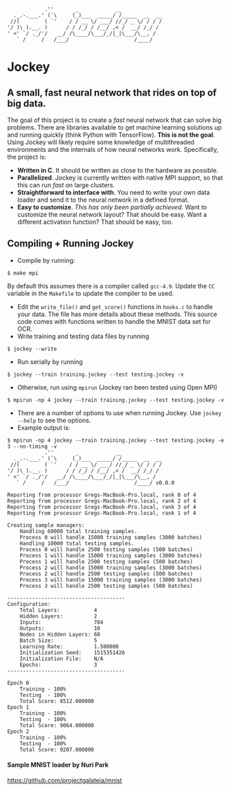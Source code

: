 ```
            .''       _            __
  ._.-.___.' (`\     (_)___  _____/ /_____  __  __
 //(        ( `'    / / __ \/ ___/ //_/ _ \/ / / /
'/ )\ ).__. )      / / /_/ / /__/ ,< /  __/ /_/ /
' <' `/ ._/'/   __/ /\____/\___/_/|_|\___/\__, /
   ` /     /   /___/                     /____/
```
# Jockey

## A small, fast neural network that rides on top of big data.

The goal of this project is to create a _fast_ neural network that can solve big problems. There are libraries available to get machine learning solutions up and running quickly (think Python with TensorFlow). **This is not the goal**. Using Jockey will likely require some knowledge of multithreaded environments and the internals of how neural networks work. Specifically, the project is:
  - **Written in C**. It should be written as close to the hardware as possible.
  - **Parallelized**. Jockey is currently written with native MPI support, so that this can run _fast_ on large clusters.
  - **Straightforward to interface with**. You need to write your own data loader and send it to the neural network in a defined format.
  - **Easy to customize**. _This has only been partially achieved._ Want to customize the neural network layout? That should be easy. Want a different activation function? That should be easy, too.


## Compiling + Running Jockey

  - Compile by running:
  ```
  $ make mpi
  ```
  By default this assumes there is a compiler called `gcc-4.9`. Update the `CC` variable in the `Makefile` to update the compiler to be used.
  - Edit the `write_file()` and `get_score()` functions in `hooks.c` to handle your data. The file has more details about these methods. This source code comes with functions written to handle the MNIST data set for OCR.
  - Write training and testing data files by running
  ```
  $ jockey --write
  ```
  - Run serially by running
  ```
  $ jockey --train training.jockey --test testing.jockey -v
  ```
  - Otherwise, run using `mpirun` (Jockey ran been tested using Open MPI)
  ```
  $ mpirun -np 4 jockey --train training.jockey --test testing.jockey -v
  ```
  - There are a number of options to use when running Jockey. Use `jockey --help` to see the options.
  - Example output is:
  ```
  $ mpirun -np 4 jockey --train training.jockey --test testing.jockey -e 3 --no-timing -v
              .''       _            __
    ._.-.___.' (`\     (_)___  _____/ /_____  __  __
   //(        ( `'    / / __ \/ ___/ //_/ _ \/ / / /
'/ )\ ).__. )      / / /_/ / /__/ ,< /  __/ /_/ /
' <' `/ ._/'/   __/ /\____/\___/_/|_|\___/\__, /
     ` /     /   /___/                     /____/ v0.0.0

  Reporting from processor Gregs-MacBook-Pro.local, rank 0 of 4
  Reporting from processor Gregs-MacBook-Pro.local, rank 2 of 4
  Reporting from processor Gregs-MacBook-Pro.local, rank 3 of 4
  Reporting from processor Gregs-MacBook-Pro.local, rank 1 of 4

  Creating sample managers:
      Handling 60000 total training samples.
      Process 0 will handle 15000 training samples (3000 batches)
      Handling 10000 total testing samples.
      Process 0 will handle 2500 testing samples (500 batches)
      Process 1 will handle 15000 training samples (3000 batches)
      Process 1 will handle 2500 testing samples (500 batches)
      Process 2 will handle 15000 training samples (3000 batches)
      Process 2 will handle 2500 testing samples (500 batches)
      Process 3 will handle 15000 training samples (3000 batches)
      Process 3 will handle 2500 testing samples (500 batches)

  --------------------------------------
  Configuration:
      Total Layers:           4
      Hidden Layers:          2
      Inputs:                 784
      Outputs:                10
      Nodes in Hidden Layers: 60
      Batch Size:             5
      Learning Rate:          1.500000
      Initialization Seed:    1515351426
      Initialization File:    N/A
      Epochs:                 3
  --------------------------------------

  Epoch 0
      Training - 100%
      Testing  - 100%
      Total Score: 8512.000000
  Epoch 1
      Training - 100%
      Testing  - 100%
      Total Score: 9064.000000
  Epoch 2
      Training - 100%
      Testing  - 100%
      Total Score: 9207.000000
  ```


#### Sample MNIST loader by Nuri Park

https://github.com/projectgalateia/mnist
